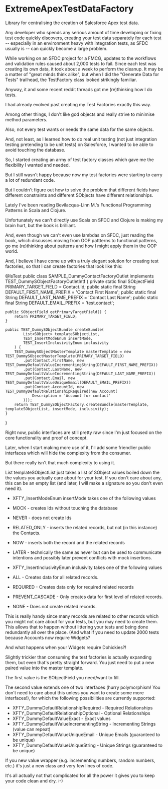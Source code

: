 # ExtremeApexTestDataFactory
Library for centralising the creation of Salesforce Apex test data.

Any developer who spends any serious amount of time developing or fixing test code quickly discovers, creating your test data separately for each test -- especially in an environment heavy with integration tests, as SFDC usually is -- can quickly become a large problem.



While working on an SFDC project for a FMCG, updates to the workflows and validation rules caused about 2,000 tests to fail. Since each test was creating its own data, it took about a week to perform the cleanup. It may be a matter of "great minds think alike", but when I did the "Generate Data for Tests" trailhead, the TestFactory class looked strikingly familiar.



Anyway, it and some recent reddit threads got me (re)thinking how I do tests.



I had already evolved past creating my Test Factories exactly this way.

Among other things, I don't like god objects and really strive to minimise method parameters.

Also, not every test wants or needs the same data for the same objects.

And, not least, as I learned how to do real unit testing (not just integration testing pretending to be unit tests) on Salesforce, I wanted to be able to avoid touching the database.



So, I started creating an army of test factory classes which gave me the flexibility I wanted and needed.

But I still wasn't happy because now my test factories were starting to carry a lot of redundant code.

But I couldn't figure out how to solve the problem that different fields have different constraints and different SObjects have different relationships.



Lately I've been reading Bevilacqua-Linn M.'s Functional Programming Patterns in Scala and Clojure.

Unfortunately we can't directly use Scala on SFDC and Clojure is making my brain hurt, but the book is brilliant.

And, even though we can't even use lambdas on SFDC, just reading the book, which discusses moving from OOP pattterns to functional patterns, go me (re)thinking about patterns and how I might apply them in the OOP world.



And, I believe I have come up with a truly elegant solution for creating test factories, so that I can create factories that look like this:



@IsTest
public class SAMPLE_DummyContactFactoryOutlet implements TEST_DummySObjectFactoryOutletIntf {
	private static final SObjectField PRIMARY_TARGET_FIELD = Contact.Id;
	public static final String DEFAULT_FIRST_NAME_PREFIX = 'Contact First Name';
	public static final String DEFAULT_LAST_NAME_PREFIX = 'Contact Last Name';
	public static final String DEFAULT_EMAIL_PREFIX = 'test.contact';

    public SObjectField getPrimaryTargetField() {
    	return PRIMARY_TARGET_FIELD;
    }
    
    public TEST_DummySObjectBundle createBundle(
	    	List<SObject> templateSObjectList, 
	    	TEST_InsertModeEnum insertMode, 
	    	TEST_InsertInclusivityEnum inclusivity
	    ) {
    	TEST_DummySObjectMasterTemplate masterTemplate = new TEST_DummySObjectMasterTemplate(PRIMARY_TARGET_FIELD)
    		.put(Contact.FirstName, new TEST_DummyDefaultValueIncrementingString(DEFAULT_FIRST_NAME_PREFIX))
    		.put(Contact.LastName, new TEST_DummyDefaultValueIncrementingString(DEFAULT_LAST_NAME_PREFIX))
    		.put(Contact.Email, new TEST_DummyDefaultValueUniqueEmail(DEFAULT_EMAIL_PREFIX))
    		.put(Contact.AccountId, new TEST_DummyDefaultRelationshipRequired(new Account(
    			Description = 'Account for contact'
    		)));
    	return TEST_DummySObjectFactory.createBundle(masterTemplate, templateSObjectList, insertMode, inclusivity);
    }
} 

Right now, public interfaces are still pretty raw since I'm just focused on the core functionality and proof of concept.



Later, when I start making more use of it, I'll add some friendlier public interfaces which will hide the complexity from the consumer.



But there really isn't that much complexity to using it.

List<SObject> templateSObjectList just takes a list of SObject values boiled down the the values you actually care about for your test. If you don't care about any, this can be an empty list (and later, I will make a signature so you don't even need it).



* XFTY_InsertModeEnum insertMode takes one of the following values
* MOCK - creates Ids without touching the database
* NEVER - does not create Ids
* RELATED_ONLY - inserts the related records, but not (in this instance) the Contacts.
* NOW - inserts both the record and the related records
* LATER - technically the same as never but can be used to communicate intentions and possibly later prevent conflicts with mock insertions.



* XFTY_InsertInclusivityEnum inclusivity takes one of the following values
* ALL - Creates data for all related records.
* REQUIRED - Creates data only for required related records
* PREVENT_CASCADE - Only creates data for first level of related records.
* NONE - Does not create related records.

This is really handy since many records are related to other records which you might not care about for your tests, but you may need to create them. This allows that to happen without littering your tests and being done redundantly all over the place. (And what if you need to update 2000 tests because Accounts now require Widgets?

And what happens when your Widgets require Dohickies?!



Slightly trickier than consuming the test factories is actually expanding them, but even that's pretty straight forward. You just need to put a new paired value into the master template.

The first value is the SObjectField you need/want to fill.

The second value extends one of two interfaces (hurry polymorphism! You don't need to care about this unless you want to create some more interfaces!), for which the following possibilities are currently supported:

* XFTY_DummyDefaultRelationshipRequired - Required Relationships
* XFTY_DummyDefaultRelationshipOptional - Optional Relationships
* XFTY_DummyDefaultValueExact - Exact values
* XFTY_DummyDefaultValueIncrementingString - Incrementing Strings (value can repeat)
* XFTY_DummyDefaultValueUniqueEmail - Unique Emails (guaranteed to be unique)
* XFTY_DummyDefaultValueUniqueString - Unique Strings (guaranteed to be unique)

If you new value wrapper (e.g. incrementing numbers, random numbers, etc.) it's just a new class and very few lines of code.


It's all actually not that complicated for all the power it gives you to keep your code clean and dry. :-)

